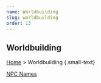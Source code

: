 ```yaml
---
name: Worldbuilding
slug: worldbuilding
order: 13
---
```

## Worldbuilding
[Home](home) > Worldbuilding {.small-text}

<div id="menu-container">
    <a href="character-name-generator">NPC Names</a>
</div>